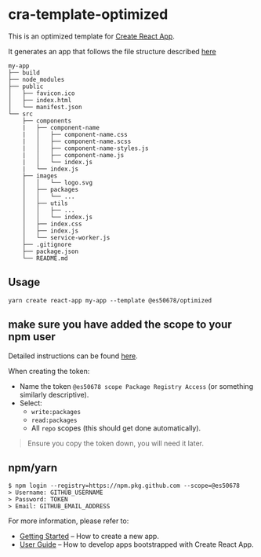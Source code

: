 # cra-template-optimized

This is an optimized template for [Create React App](https://github.com/facebook/create-react-app).

It generates an app that follows the file structure described [here](https://medium.com/@Charles_Stover/optimal-file-structure-for-react-applications-f3e35ad0a145)

```
my-app
├── build
├── node_modules
├── public
│   ├── favicon.ico
│   ├── index.html
│   └── manifest.json
└── src
    ├── components
    |   ├── component-name
    |   │   ├── component-name.css
    |   │   ├── component-name.scss
    |   │   ├── component-name-styles.js
    |   │   ├── component-name.js
    |   │   └── index.js
    |   └── index.js
    ├── images
    │   │   └── logo.svg
    │   ├── packages
    │   │   └── ...
    │   ├── utils
    │   │   ├── ...
    │   │   └── index.js
    │   ├── index.css
    │   ├── index.js
    │   └── service-worker.js
    ├── .gitignore
    ├── package.json
    └── README.md
```

## Usage
```shell script
yarn create react-app my-app --template @es50678/optimized
```

## make sure you have added the scope to your npm user

Detailed instructions can be found [here](https://help.github.com/en/github/authenticating-to-github/creating-a-personal-access-token-for-the-command-line). 

When creating the token:
* Name the token `@es50678 scope Package Registry Access` (or something similarly descriptive).
* Select:
  * `write:packages`
  * `read:packages`
  * All `repo` scopes (this should get done automatically).

> Ensure you copy the token down, you will need it later.

## npm/yarn

```
$ npm login --registry=https://npm.pkg.github.com --scope=@es50678
> Username: GITHUB_USERNAME
> Password: TOKEN
> Email: GITHUB_EMAIL_ADDRESS
```

For more information, please refer to:

- [Getting Started](https://create-react-app.dev/docs/getting-started) – How to create a new app.
- [User Guide](https://create-react-app.dev) – How to develop apps bootstrapped with Create React App.
